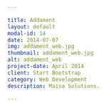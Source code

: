 ```yaml
---

title: Addament
layout: default
modal-id: 14
date: 2014-07-07
img: addament_web.jpg
thumbnail: addament_web.jpg
alt: addament_web
project-date: April 2014
client: Start Bootstrap
category: Web Development
description: Maisa Solutions.

---
```

